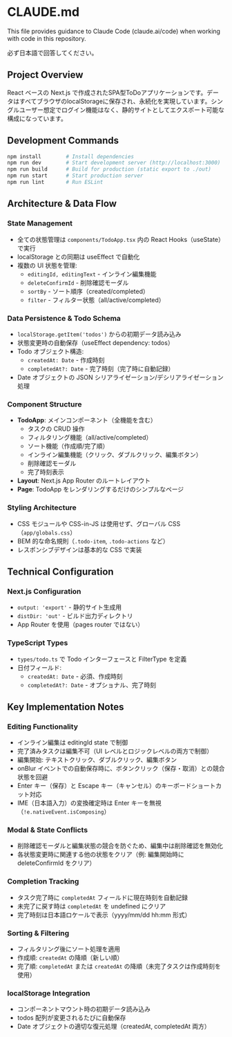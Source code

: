 # CLAUDE.md

This file provides guidance to Claude Code (claude.ai/code) when working with code in this repository.

必ず日本語で回答してください。

## Project Overview

React ベースの Next.js で作成されたSPA型ToDoアプリケーションです。データはすべてブラウザのlocalStorageに保存され、永続化を実現しています。シングルユーザー想定でログイン機能はなく、静的サイトとしてエクスポート可能な構成になっています。

## Development Commands

```bash
npm install        # Install dependencies
npm run dev        # Start development server (http://localhost:3000)
npm run build      # Build for production (static export to ./out)
npm run start      # Start production server
npm run lint       # Run ESLint
```

## Architecture & Data Flow

### State Management
- 全ての状態管理は `components/TodoApp.tsx` 内の React Hooks（useState）で実行
- localStorage との同期は useEffect で自動化
- 複数の UI 状態を管理:
  - `editingId, editingText` - インライン編集機能
  - `deleteConfirmId` - 削除確認モーダル
  - `sortBy` - ソート順序（created/completed）
  - `filter` - フィルター状態（all/active/completed）

### Data Persistence & Todo Schema
- `localStorage.getItem('todos')` からの初期データ読み込み
- 状態変更時の自動保存（useEffect dependency: todos）
- Todo オブジェクト構造:
  - `createdAt: Date` - 作成時刻
  - `completedAt?: Date` - 完了時刻（完了時に自動記録）
- Date オブジェクトの JSON シリアライゼーション/デシリアライゼーション処理

### Component Structure
- **TodoApp**: メインコンポーネント（全機能を含む）
  - タスクの CRUD 操作
  - フィルタリング機能（all/active/completed）
  - ソート機能（作成順/完了順）
  - インライン編集機能（クリック、ダブルクリック、編集ボタン）
  - 削除確認モーダル
  - 完了時刻表示
- **Layout**: Next.js App Router のルートレイアウト
- **Page**: TodoApp をレンダリングするだけのシンプルなページ

### Styling Architecture
- CSS モジュールや CSS-in-JS は使用せず、グローバル CSS（`app/globals.css`）
- BEM 的な命名規則（`.todo-item`, `.todo-actions` など）
- レスポンシブデザインは基本的な CSS で実装

## Technical Configuration

### Next.js Configuration
- `output: 'export'` - 静的サイト生成用
- `distDir: 'out'` - ビルド出力ディレクトリ
- App Router を使用（pages router ではない）

### TypeScript Types
- `types/todo.ts` で Todo インターフェースと FilterType を定義
- 日付フィールド:
  - `createdAt: Date` - 必須、作成時刻
  - `completedAt?: Date` - オプショナル、完了時刻

## Key Implementation Notes

### Editing Functionality
- インライン編集は editingId state で制御
- 完了済みタスクは編集不可（UI レベルとロジックレベルの両方で制御）
- 編集開始: テキストクリック、ダブルクリック、編集ボタン
- onBlur イベントでの自動保存時に、ボタンクリック（保存・取消）との競合状態を回避
- Enter キー（保存）と Escape キー（キャンセル）のキーボードショートカット対応
- IME（日本語入力）の変換確定時は Enter キーを無視（`!e.nativeEvent.isComposing`）

### Modal & State Conflicts
- 削除確認モーダルと編集状態の競合を防ぐため、編集中は削除確認を無効化
- 各状態変更時に関連する他の状態をクリア（例: 編集開始時に deleteConfirmId をクリア）

### Completion Tracking
- タスク完了時に `completedAt` フィールドに現在時刻を自動記録
- 未完了に戻す時は `completedAt` を undefined にクリア
- 完了時刻は日本語ロケールで表示（yyyy/mm/dd hh:mm 形式）

### Sorting & Filtering
- フィルタリング後にソート処理を適用
- 作成順: `createdAt` の降順（新しい順）
- 完了順: `completedAt` または `createdAt` の降順（未完了タスクは作成時刻を使用）

### localStorage Integration
- コンポーネントマウント時の初期データ読み込み
- todos 配列が変更されるたびに自動保存
- Date オブジェクトの適切な復元処理（createdAt, completedAt 両方）
